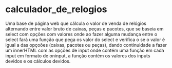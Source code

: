 # calculador_de_relogios
Uma base de página web que cálcula o valor de venda de relógios alternando entre valor bruto de caixas, peças e pacotes, que se baseia em select com opções com valores onde ao fazer alguma mudança entre o select fará uma função que pega os valor do select e verifica o se o valor é igual a das opçoões (caixas, pacotes ou peças), dando continuidade a fazer um innerHTML com as opções de input  onde contém uma função em cada input em formato de oninput, a função contém os valores dos inputs devidos e os cálculos devidos.

